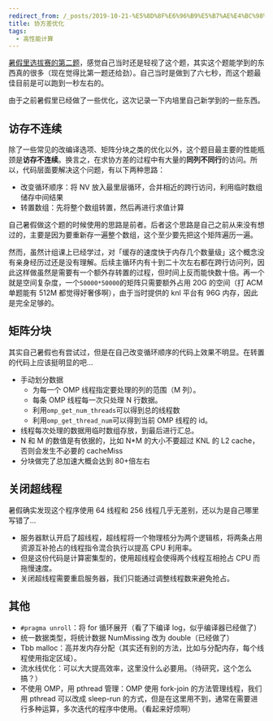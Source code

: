 ```yaml
---
redirect_from: /_posts/2019-10-21-%E5%8D%8F%E6%96%B9%E5%B7%AE%E4%BC%98%E5%8C%96/
title: 协方差优化
tags:
  - 高性能计算
---
```


[暑假里选拔赛的第二题](https://wu-kan.cn/_posts/2019-07-24-ASC20%E9%80%89%E6%8B%94%E7%BA%AA%E4%BA%8B/#%E4%BC%98%E5%8C%96%E7%BB%84%E7%AC%AC%E4%BA%8C%E9%A2%98)，感觉自己当时还是轻视了这个题，其实这个题能学到的东西真的很多（现在觉得比第一题还给劲）。自己当时是做到了六七秒，而这个题最佳目前是可以跑到一秒左右的。

由于之前暑假里已经做了一些优化，这次记录一下内培里自己新学到的一些东西。

## 访存不连续

除了一些常见的改编译选项、矩阵分块之类的优化以外，这个题目最主要的性能瓶颈是**访存不连续**。换言之，在求协方差的过程中有大量的**同列不同行**的访问。所以，代码层面要解决这个问题，有以下两种思路：

- 改变循环顺序：将 NV 放入最里层循环，合并相近的跨行访问，利用临时数组储存中间结果
- 转置数组：先将整个数组转置，然后再进行求值计算

自己暑假做这个题的时候使用的思路是前者。后者这个思路是自己之前从来没有想过的，主要是因为要重新存一遍整个数组，这个至少要先把这个矩阵遍历一遍。

然而，虽然计组课上已经学过，对「缓存的速度快于内存几个数量级」这个概念没有亲身经历过还是没有理解。后续主循环内有十到二十次左右都在跨行访问列，因此这样做虽然是需要有一个额外存转置的过程，但时间上反而能快数十倍。再一个就是空间复杂度，一个`50000*50000`的矩阵只需要额外占用 20G 的空间（打 ACM 单题能有 512M 都觉得好奢侈啊），由于当时提供的 knl 平台有 96G 内存，因此是完全足够的。

## 矩阵分块

其实自己暑假也有尝试过，但是在自己改变循环顺序的代码上效果不明显。在转置的代码上应该挺明显的吧…

- 手动划分数据
  - 为每一个 OMP 线程指定要处理的列的范围（M 列）。
  - 每条 OMP 线程每一次只处理 N 行数据。
  - 利用`omp_get_num_threads`可以得到总的线程数
  - 利用`omp_get_thread_num`可以得到当前 OMP 线程的 id。
- 线程每次处理的数据用临时数组存放，到最后进行汇总。
- N 和 M 的数值是有依据的，比如 N\*M 的大小不要超过 KNL 的 L2 cache，否则会发生不必要的 cacheMiss
- 分块做完了总加速大概会达到 80+倍左右

## 关闭超线程

暑假确实发现这个程序使用 64 线程和 256 线程几乎无差别，还以为是自己哪里写错了…

- 服务器默认开启了超线程，超线程将一个物理核分为两个逻辑核，将两条占用资源互补抢占的线程指令混合执行以提高 CPU 利用率。
- 但是这份代码是计算密集型的，使用超线程会使得两个线程互相抢占 CPU 而拖慢速度。
- 关闭超线程需要重启服务器，我们只能通过调整线程数来避免抢占。

## 其他

- `#pragma unroll`：将 for 循环展开（看了下编译 log，似乎编译器已经做了）
- 统一数据类型，将统计数据 NumMissing 改为 double（已经做了）
- Tbb malloc：高并发内存分配（其实还有别的方法，比如与分配内存，每个线程使用指定区域）。
- 流水线优化：可以大大提高效率，这里没什么必要用。（待研究，这个怎么搞？）
- 不使用 OMP，用 pthread 管理：OMP 使用 fork-join 的方法管理线程，我们用 pthread 可以改成 sleep-run 的方式，但是在这里用不到，通常在需要进行多种运算，多次迭代的程序中使用。（看起来好烦啊）
